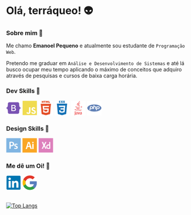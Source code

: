 # Olá, terráqueo! 👽

### Sobre mim 🖖

  Me chamo **Emanoel Pequeno** e atualmente sou estudante de `Programação Web`. 

  Pretendo me graduar em `Análise e Desenvolvimento de Sistemas` e até lá busco ocupar meu tempo aplicando o máximo de conceitos que adquiro através de pesquisas e cursos de baixa carga horária.

### Dev Skills 🚀
  
<div id="dev">
  <img src='https://github.com/devicons/devicon/blob/master/icons/bootstrap/bootstrap-plain.svg' height="40"width="40"> 
  <img src='https://github.com/devicons/devicon/blob/master/icons/javascript/javascript-plain.svg' height="40"width="40">
  <img src='https://github.com/devicons/devicon/blob/master/icons/html5/html5-plain-wordmark.svg' height="40"width="40">
  <img src='https://github.com/devicons/devicon/blob/master/icons/css3/css3-plain-wordmark.svg' height="40"width="40">
  <img src='https://github.com/devicons/devicon/blob/master/icons/java/java-plain-wordmark.svg' height="40"width="40">
  <img src='https://github.com/devicons/devicon/blob/master/icons/php/php-plain.svg' height="40"width="40">   
</div>

### Design Skills 🎨

<div id="design">
  <img src='https://github.com/devicons/devicon/blob/master/icons/photoshop/photoshop-plain.svg' height="40"width="40">
  <img src='https://github.com/devicons/devicon/blob/master/icons/illustrator/illustrator-plain.svg' height="40"width="40">
  <img src='https://github.com/devicons/devicon/blob/master/icons/xd/xd-plain.svg' height="40"width="40">
</div>

### Me dê um Oi! 👋

<div id="contact">
  <a target="_blank" href="https://www.linkedin.com/in/emanoel-sousa/"><img src="https://github.com/devicons/devicon/blob/master/icons/linkedin/linkedin-original.svg" height="40"width="40"></a>
  <a target="_blank" href="mailto:emanoelpequeno5@gmail.com"><img src="https://github.com/devicons/devicon/blob/master/icons/google/google-original.svg" height="40"width="40"></a>
</div>

</br>

[![Top Langs](https://github-readme-stats.vercel.app/api/top-langs/?username=emanoelpequeno&layout=compact)](https://github.com/anuraghazra/github-readme-stats)
  


